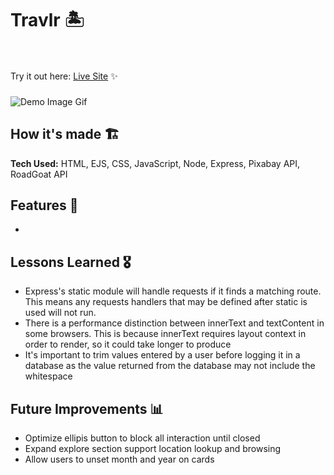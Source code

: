 
# Travlr 🏝️

<br><br>Try it out here: [Live Site](#) ✨
###
![Demo Image Gif](#)

## How it's made  🏗
**Tech Used:** HTML, EJS, CSS, JavaScript, Node, Express, Pixabay API, RoadGoat API

## Features 📱
- 

## Lessons Learned 🎖
- Express's static module will handle requests if it finds a matching route. This means any requests handlers that may be defined after static is used will not run.
- There is a performance distinction between innerText and textContent in some browsers. This is because innerText requires layout context in order to render, so it could take longer to produce
- It's important to trim values entered by a user before logging it in a database as the value returned from the database may not include the whitespace

## Future Improvements 📊
- Optimize ellipis button to block all interaction until closed
- Expand explore section support location lookup and browsing
- Allow users to unset month and year on cards
